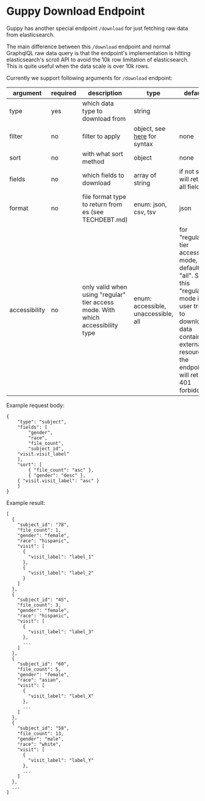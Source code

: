# Guppy Download Endpoint
Guppy has another special endpoint `/download` for just fetching raw data from elasticsearch.

The main difference between this `/download` endpoint and normal GraphqlQL raw data query is that the endpoint's implementation is hitting elasticsearch's scroll API to avoid the 10k row limitation of elasticsearch. This is quite useful when the data scale is over 10k rows.

Currently we support following arguments for `/download` endpoint:

| argument      | required | description                                                                     | type                                                                                              | default                                                                                                                                                                              |
|---------------|----------|---------------------------------------------------------------------------------|---------------------------------------------------------------------------------------------------|--------------------------------------------------------------------------------------------------------------------------------------------------------------------------------------|
| type          | yes      | which data type to download from                                                | string                                                                                            |                                                                                                                                                                                      |
| filter        | no       | filter to apply                                                                 | object, see [here](https://github.com/uc-cdis/guppy/blob/master/doc/queries.md#filter) for syntax | none                                                                                                                                                                                 |
| sort          | no       | with what sort method                                                           | object                                                                                            | none                                                                                                                                                                                 |
| fields        | no       | which fields to download                                                        | array of string                                                                                   | if not set, will return all fields                                                                                                                                                   |
| format        | no       | file format type to return from es (see TECHDEBT.md)                            | enum: json, csv, tsv                                                                              | json                                                                                                                                                                                 |
| accessibility | no       | only valid when using "regular" tier access mode. With which accessibility type | enum: accessible, unaccessible, all                                                               | for "regular" tier access mode, by default is "all". So in this "regular" mode if user tries to download data containing external resources, the endpoint will return 401 forbidden. |


Example request body:

```
{
	"type": "subject",
	"fields": [
		"gender",
		"race",
		"file_count",
		"subject_id",
    "visit.visit_label"
	],
	"sort": [
		{ "file_count": "asc" },
		{ "gender": "desc" },
    { "visit.visit_label": "asc" }
	]
}
```

Example result:

```
[
  {
    "subject_id": "78",
    "file_count": 1,
    "gender": "female",
    "race": "hispanic",
    "visit": [
      {
        "visit_label": "label_1"
      },
      {
        "visit_label": "label_2"
      }
    ]
  },
  {
    "subject_id": "45",
    "file_count": 3,
    "gender": "female",
    "race": "hispanic",
    "visit": [
      {
        "visit_label": "label_3"
      },
      ...
    ]
  },
  {
    "subject_id": "60",
    "file_count": 5,
    "gender": "female",
    "race": "asian",
    "visit": [
      {
        "visit_label": "label_X"
      },
      ...
    ]
  },
  {
    "subject_id": "58",
    "file_count": 13,
    "gender": "male",
    "race": "white",
    "visit": [
      {
        "visit_label": "label_Y"
      },
      ...
    ]
  },
  ...
]
```

